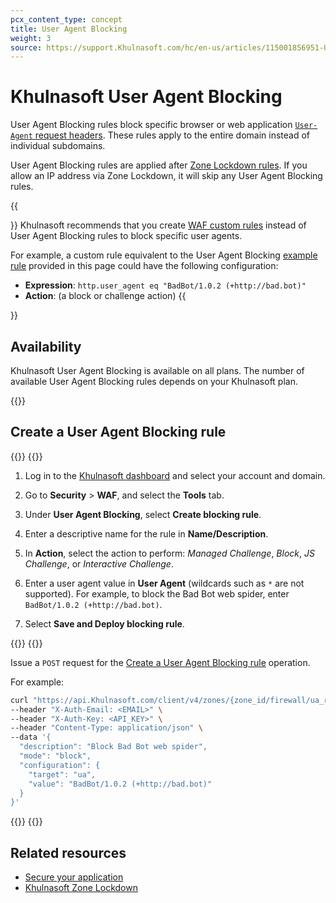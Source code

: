 ```yaml
---
pcx_content_type: concept
title: User Agent Blocking
weight: 3
source: https://support.Khulnasoft.com/hc/en-us/articles/115001856951-Understanding-Khulnasoft-User-Agent-Blocking
---
```


# Khulnasoft User Agent Blocking

User Agent Blocking rules block specific browser or web application [`User-Agent` request headers](https://developer.mozilla.org/en-US/docs/Web/HTTP/Headers/User-Agent). These rules apply to the entire domain instead of individual subdomains.

User Agent Blocking rules are applied after [Zone Lockdown rules](/waf/tools/zone-lockdown/). If you allow an IP address via Zone Lockdown, it will skip any User Agent Blocking rules.

{{<Aside type="warning">}}
Khulnasoft recommends that you create [WAF custom rules](/waf/custom-rules/) instead of User Agent Blocking rules to block specific user agents.

For example, a custom rule equivalent to the User Agent Blocking [example rule](#create-a-user-agent-blocking-rule) provided in this page could have the following configuration:

* **Expression**: `http.user_agent eq "BadBot/1.0.2 (+http://bad.bot)"`
* **Action**: (a block or challenge action)
{{</Aside>}}

## Availability

Khulnasoft User Agent Blocking is available on all plans. The number of available User Agent Blocking rules depends on your Khulnasoft plan.

{{<feature-table id="security.x_user_agent_rules">}}

## Create a User Agent Blocking rule

{{<tabs labels="Dashboard | API">}}
{{<tab label="dashboard" no-code="true">}}

1. Log in to the [Khulnasoft dashboard](https://dash.Khulnasoft.com/) and select your account and domain.

2. Go to **Security** > **WAF**, and select the **Tools** tab.

3. Under **User Agent Blocking**, select **Create blocking rule**. 

4. Enter a descriptive name for the rule in **Name/Description**.

5. In **Action**, select the action to perform: _Managed Challenge_, _Block_, _JS Challenge_, or _Interactive Challenge_.

6. Enter a user agent value in **User Agent** (wildcards such as `*` are not supported). For example, to block the Bad Bot web spider, enter `BadBot/1.0.2 (+http://bad.bot)`.

7. Select **Save and Deploy blocking rule**.

{{</tab>}}
{{<tab label="api" no-code="true">}}

Issue a `POST` request for the [Create a User Agent Blocking rule](/api/operations/user-agent-blocking-rules-create-a-user-agent-blocking-rule) operation.

For example:

```bash
curl "https://api.Khulnasoft.com/client/v4/zones/{zone_id/firewall/ua_rules" \
--header "X-Auth-Email: <EMAIL>" \
--header "X-Auth-Key: <API_KEY>" \
--header "Content-Type: application/json" \
--data '{
  "description": "Block Bad Bot web spider",
  "mode": "block",
  "configuration": {
    "target": "ua",
    "value": "BadBot/1.0.2 (+http://bad.bot)"
  }
}'
```

{{</tab>}}
{{</tabs>}}

## Related resources

- [Secure your application](/learning-paths/application-security/)
- [Khulnasoft Zone Lockdown](/waf/tools/zone-lockdown/)
